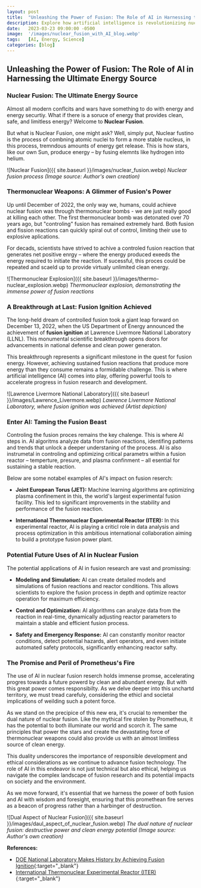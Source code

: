 ```yaml
---
layout: post
title:  "Unleashing the Power of Fusion: The Role of AI in Harnessing the Ultimate Energy Source"
description: Explore how artificial intelligence is revolutionizing nuclear fusion research, bringing us closer to unlimited clean energy and reshaping the future of power generation.
date:   2023-03-23 09:00:00 -0500
image:  '/images/nuclear_fusion_with_AI_blog.webp'
tags:   [AI, Energy, Science]
categories: [blog]
---
```


## Unleashing the Power of Fusion: The Role of AI in Harnessing the Ultimate Energy Source

### Nuclear Fusion: The Ultimate Energy Source

Almost all modern conflcits and wars have something to do with energy and energy securtiy. What if there is a soruce of energy that provides clean, safe, and limitless energy? Welcome to **Nuclear Fusion**. 

But what is Nuclear Fusion, one might ask? Well, simply put, Nuclear fustino is the process of combning atomic nuclei to form a more stable nucleus, in this process, tremndous amounts of energy get release. This is how stars, like our own Sun, produce energy – by fusing elemnts like hydrogen into helium. 

![Nuclear Fusion]({{ site.baseurl }}/images/nuclear_fusion.webp)
*Nuclear fusion process (Image source: Author's own creation)*

### Thermonuclear Weapons: A Glimmer of Fusion's Power

Up until December of 2022, the only way we, humans, could achieve nuclear fusion was through thermonuclear bombs - we are just really good at killing each other.  The first thermonuclear bomb was detonated over 70 years ago, but "controling" fusion has remained extremely hard. Both fusion and fission reactions can quickly spiral out of control, limiting their use to explosive aplications.

For decads, scientists have strived to achive a controled fusion reaction that generates net positive enrgy – where the energy produced exeeds the energy required to initiate the reaction. If sucessful, this proces could be repeated and scaeld up to provide virtualy unlimited clean energy.

![Thermonuclear Explosion]({{ site.baseurl }}/images/thermo-nuclear_explosion.webp)
*Thermonuclear explosion, demonstrating the immense power of fusion reactions*

### A Breakthrough at Last: Fusion Ignition Achieved

The long-held dream of controlled fusion took a giant leap forward on December 13, 2022, when the US Department of Energy announced the achievement of **fusion ignition** at Lawrence Livermore National Laboratory (LLNL). This monumental scientific breakthrough opens doors for advancements in national defense and clean power generaton.

This breakthrough represents a significant milestone in the quest for fusion energy. However, achieving sustained fusion reactions that produce more energy than they consume remains a formidable challenge. This is where artificial intelligence (AI) comes into play, offering powerful tools to accelerate progress in fusion research and development.

![Lawrence Livermore National Laboratory]({{ site.baseurl }}/images/Lawrence_Livermore.webp)
*Lawrence Livermore National Laboratory, where fusion ignition was achieved (Artist depiction)*

### Enter AI: Taming the Fusion Beast

Controling the fusion proces remains the key chalenge. This is where AI steps in. AI algoritms analyze data from fusion reactions, identifing patterns and trends that unlock a deeper understaning of the process. AI is also instrumetal in controling and optimizing critical parametrs within a fusion reactor – temperture, presure, and plasma confinment – all esential for sustaining a stable reaction.

Below are some notabel examples of AI's impact on fusion reserch:

* **Joint European Torus (JET):** Machine learning algorithms are optimizing plasma confinement in this, the world's largest experimental fusion facility. This led to significant improvements in the stability and performance of the fusion reaction.

* **International Thermonuclear Experimental Reactor (ITER):** In this experimental reactor, AI is playing a criticl role in data analysis and process optimization in this ambitious international collaboration aiming to build a prototype fusion power plant.

### Potential Future Uses of AI in Nuclear Fusion

The potential applications of AI in fusion research are vast and promissing:

* **Modeling and Simulation:** AI can create detailed models and simulations of fusion reactions and reactor conditions. This allows scientists to explore the fusion process in depth and optimize reactor operation for maximum efficiency.

* **Control and Optimization:** AI algorithms can analyze data from the reaction in real-time, dynamically adjusting reactor parameters to maintain a stable and efficient fusion process.

* **Safety and Emergency Response:** AI can constantly monitor reactor conditions, detect potential hazards, alert operators, and even initiate automated safety protocols, significantly enhancing reactor safty.

### The Promise and Peril of Prometheus's Fire

The use of AI in nuclear fusion reserch holds immense promse, accelerating progres towards a future powerd by clean and abundant energy. But with this great power comes responsibilty. As we delve deeper into this unchartd territory, we must tread carefuly, considering the ethicl and societal implications of weilding such a potent force.

As we stand on the precipice of this new era, it's crucial to remember the dual nature of nuclear fusion. Like the mythical fire stolen by Prometheus, it has the potential to both illuminate our world and scorch it. The same principles that power the stars and create the devastating force of thermonuclear weapons could also provide us with an almost limitless source of clean energy.

This duality underscores the importance of responsible development and ethical considerations as we continue to advance fusion technology. The role of AI in this endeavor is not just technical but also ethical, helping us navigate the complex landscape of fusion research and its potential impacts on society and the environment.

As we move forward, it's essential that we harness the power of both fusion and AI with wisdom and foresight, ensuring that this promethean fire serves as a beacon of progress rather than a harbinger of destruction.

![Dual Aspect of Nuclear Fusion]({{ site.baseurl }}/images/daul_aspect_of_nuclear_fusion.webp)
*The dual nature of nuclear fusion: destructive power and clean energy potential (Image source: Author's own creation)*

**References:**

* [DOE National Laboratory Makes History by Achieving Fusion Ignition](https://www.energy.gov/articles/doe-national-laboratory-makes-history-achieving-fusion-ignition){:target="_blank"}
* [International Thermonuclear Experimental Reactor (ITER)](https://www.iter.org/){:target="_blank"}
